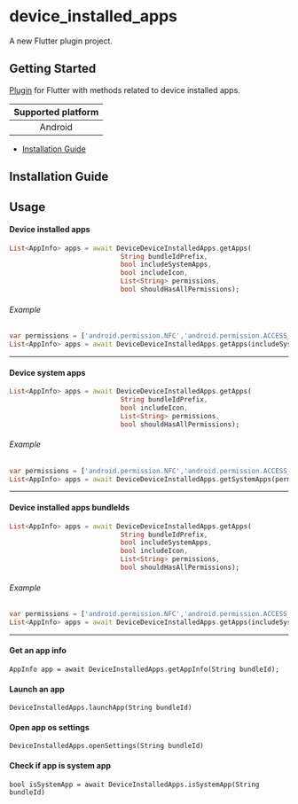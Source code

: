 # device_installed_apps

A new Flutter plugin project.

## Getting Started

[Plugin](https://pub.dev/packages/device_installed_apps) for Flutter with methods related to device installed apps.

| Supported platform  |
| :-----:             |
| Android             |

- [Installation Guide](https://pub.dev/packages/device_installed_apps#-installing-tab-)

## Installation Guide

## Usage

#### Device installed apps
``` dart
List<AppInfo> apps = await DeviceDeviceInstalledApps.getApps(
							String bundleIdPrefix,
							bool includeSystemApps, 
							bool includeIcon,
		      				List<String> permissions,
      						bool shouldHasAllPermissions);
```
###### Example

``` dart
var permissions = ['android.permission.NFC','android.permission.ACCESS_FINE_LOCATION'];
List<AppInfo> apps = await DeviceDeviceInstalledApps.getApps(includeSystemApps: true, permissions: permissions, bundleIdPrefix: 'com.hofinity', shouldHasAllPermissions: false);
```
---------


#### Device system apps
``` dart
List<AppInfo> apps = await DeviceDeviceInstalledApps.getApps(
							String bundleIdPrefix,
							bool includeIcon,
		      				List<String> permissions,
      						bool shouldHasAllPermissions);
```
###### Example

``` dart
var permissions = ['android.permission.NFC','android.permission.ACCESS_FINE_LOCATION'];
List<AppInfo> apps = await DeviceDeviceInstalledApps.getSystemApps(permissions: permissions, bundleIdPrefix: 'com.hofinity', shouldHasAllPermissions: false);
```
---------

#### Device installed apps bundleIds
``` dart
List<AppInfo> apps = await DeviceDeviceInstalledApps.getApps(
							String bundleIdPrefix,
							bool includeSystemApps, 
							bool includeIcon,
		      				List<String> permissions,
      						bool shouldHasAllPermissions);
```
###### Example

``` dart
var permissions = ['android.permission.NFC','android.permission.ACCESS_FINE_LOCATION'];
List<AppInfo> apps = await DeviceDeviceInstalledApps.getApps(includeSystemApps: true, permissions: permissions, bundleIdPrefix: 'com.hofinity', shouldHasAllPermissions: false);
```
---------

#### Get an app info
```
AppInfo app = await DeviceInstalledApps.getAppInfo(String bundleId);
```

#### Launch an app
```
DeviceInstalledApps.launchApp(String bundleId)
```
#### Open app os settings
```
DeviceInstalledApps.openSettings(String bundleId)
```
#### Check if app is system app
```
bool isSystemApp = await DeviceInstalledApps.isSystemApp(String bundleId)
```




